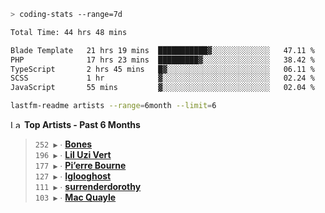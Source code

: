```zsh
> coding-stats --range=7d
```

<!--START_SECTION:waka-->

```txt
Total Time: 44 hrs 48 mins

Blade Template   21 hrs 19 mins  ███████████▓░░░░░░░░░░░░░   47.11 %
PHP              17 hrs 23 mins  █████████▓░░░░░░░░░░░░░░░   38.42 %
TypeScript       2 hrs 45 mins   █▓░░░░░░░░░░░░░░░░░░░░░░░   06.11 %
SCSS             1 hr            ▓░░░░░░░░░░░░░░░░░░░░░░░░   02.24 %
JavaScript       55 mins         ▓░░░░░░░░░░░░░░░░░░░░░░░░   02.04 %
```

<!--END_SECTION:waka-->

```zsh
lastfm-readme artists --range=6month --limit=6
```

<!--START_LASTFM_ARTISTS:{"period": "6month", "rows": 6}-->
<a href="https://last.fm" target="_blank"><img src="https://user-images.githubusercontent.com/17434202/215290617-e793598d-d7c9-428f-9975-156db1ba89cc.svg" alt="Last.fm Logo" width="18" height="13"/></a> **Top Artists - Past 6 Months**

> `252 ▶️` ∙ **[Bones](https://www.last.fm/music/Bones)**<br/>
> `196 ▶️` ∙ **[Lil Uzi Vert](https://www.last.fm/music/Lil+Uzi+Vert)**<br/>
> `177 ▶️` ∙ **[Pi’erre Bourne](https://www.last.fm/music/Pi%E2%80%99erre+Bourne)**<br/>
> `127 ▶️` ∙ **[Iglooghost](https://www.last.fm/music/Iglooghost)**<br/>
> `111 ▶️` ∙ **[surrenderdorothy](https://www.last.fm/music/surrenderdorothy)**<br/>
> `103 ▶️` ∙ **[Mac Quayle](https://www.last.fm/music/Mac+Quayle)**<br/>
<!--END_LASTFM_ARTISTS-->
